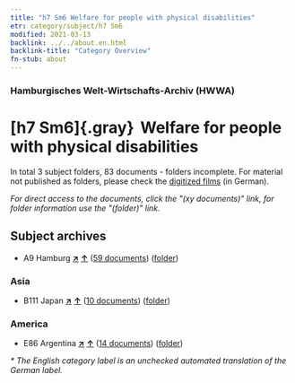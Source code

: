 ```yaml
---
title: "h7 Sm6 Welfare for people with physical disabilities"
etr: category/subject/h7 Sm6
modified: 2021-03-13
backlink: ../../about.en.html
backlink-title: "Category Overview"
fn-stub: about
---
```


### Hamburgisches Welt-Wirtschafts-Archiv (HWWA)
# [h7 Sm6]{.gray}&#8201; Welfare for people with physical disabilities&#160; 





In total 3 subject folders, 83 documents - folders incomplete.
For material not published as folders, please check the [digitized films](/film/h1_sh) (in German).

_For direct access to the documents, click the "(xy documents)" link, for folder information use the "(folder)" link._

## Subject archives


- A9 Hamburg [**&nearr;**](../../../geo/i/140905/about.en.html "Hamburg (all folders)") [**&uarr;**](../../../geo/about.en.html#A9 "Country category system") (<a href="https://pm20.zbw.eu/dfgview/sh/140905,144685" title="about: Hamburg : Welfare for people with physical disabilities" target="_blank">59 documents</a>) ([folder](../../../../folder/sh/1409xx/140905/1446xx/144685/about.en.html))

### Asia

- B111 Japan [**&nearr;**](../../../geo/i/141272/about.en.html "Japan (all folders)") [**&uarr;**](../../../geo/about.en.html#B111 "Country category system") (<a href="https://pm20.zbw.eu/dfgview/sh/141272,144685" title="about: Japan : Welfare for people with physical disabilities" target="_blank">10 documents</a>) ([folder](../../../../folder/sh/1412xx/141272/1446xx/144685/about.en.html))

### America

- E86 Argentina [**&nearr;**](../../../geo/i/141692/about.en.html "Argentina (all folders)") [**&uarr;**](../../../geo/about.en.html#E86 "Country category system") (<a href="https://pm20.zbw.eu/dfgview/sh/141692,144685" title="about: Argentina : Welfare for people with physical disabilities" target="_blank">14 documents</a>) ([folder](../../../../folder/sh/1416xx/141692/1446xx/144685/about.en.html))


_* The English category label is an unchecked automated translation of the German label._

